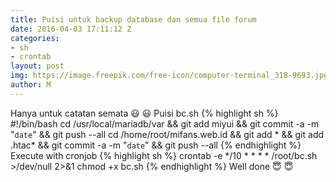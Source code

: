 ```yaml
---
title: Puisi untuk backup database dan semua file forum
date: 2016-04-03 17:11:12 Z
categories:
- sh
- crontab
layout: post
img: https://image.freepik.com/free-icon/computer-terminal_318-9693.jpg
author: M
---
```


Hanya untuk catatan semata &#128515; &#x1f603;
Puisi bc.sh
{% highlight sh %}
#!/bin/bash
cd /usr/local/mariadb/var && git add miyui && git commit -a -m "`date`" && git push --all
cd /home/root/mifans.web.id && git add * && git add .htac* && git commit -a -m "`date`" && git push --all
{% endhighlight %}
Execute with cronjob
{% highlight sh %}
crontab -e
*/10 * * * * /root/bc.sh >/dev/null 2>&1
chmod +x bc.sh
{% endhighlight %}
Well done &#128519; &#x1f607;